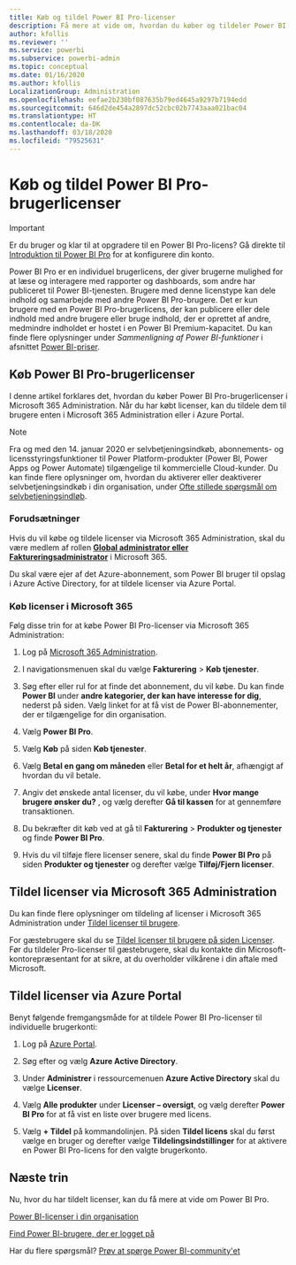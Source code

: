 ```yaml
---
title: Køb og tildel Power BI Pro-licenser
description: Få mere at vide om, hvordan du køber og tildeler Power BI Pro-brugerlicenser, så dine brugere kan få adgang til indhold og samarbejde med kolleger i Power BI-tjenesten.
author: kfollis
ms.reviewer: ''
ms.service: powerbi
ms.subservice: powerbi-admin
ms.topic: conceptual
ms.date: 01/16/2020
ms.author: kfollis
LocalizationGroup: Administration
ms.openlocfilehash: eefae2b230bf087635b79ed4645a9297b7194edd
ms.sourcegitcommit: 646d2de454a2897dc52cbc02b7743aaa021bac04
ms.translationtype: HT
ms.contentlocale: da-DK
ms.lasthandoff: 03/18/2020
ms.locfileid: "79525631"
---
```

# <a name="purchase-and-assign-power-bi-pro-user-licenses"></a>Køb og tildel Power BI Pro-brugerlicenser

>[!IMPORTANT]
>Er du bruger og klar til at opgradere til en Power BI Pro-licens? Gå direkte til [Introduktion til Power BI Pro](https://go.microsoft.com/fwlink/?LinkId=2106428&clcid=0x409&cmpid=pbidocs-purchasing-power-bi-pro) for at konfigurere din konto.

Power BI Pro er en individuel brugerlicens, der giver brugerne mulighed for at læse og interagere med rapporter og dashboards, som andre har publiceret til Power BI-tjenesten. Brugere med denne licenstype kan dele indhold og samarbejde med andre Power BI Pro-brugere. Det er kun brugere med en Power BI Pro-brugerlicens, der kan publicere eller dele indhold med andre brugere eller bruge indhold, der er oprettet af andre, medmindre indholdet er hostet i en Power BI Premium-kapacitet. Du kan finde flere oplysninger under _Sammenligning af Power BI-funktioner_ i afsnittet [Power BI-priser](https://powerbi.microsoft.com/pricing/).

## <a name="purchase-power-bi-pro-user-licenses"></a>Køb Power BI Pro-brugerlicenser

I denne artikel forklares det, hvordan du køber Power BI Pro-brugerlicenser i Microsoft 365 Administration. Når du har købt licenser, kan du tildele dem til brugere enten i Microsoft 365 Administration eller i Azure Portal.

> [!NOTE]
> Fra og med den 14. januar 2020 er selvbetjeningsindkøb, abonnements- og licensstyringsfunktioner til Power Platform-produkter (Power BI, Power Apps og Power Automate) tilgængelige til kommercielle Cloud-kunder. Du kan finde flere oplysninger om, hvordan du aktiverer eller deaktiverer selvbetjeningsindkøb i din organisation, under [Ofte stillede spørgsmål om selvbetjeningsindløb](https://docs.microsoft.com/microsoft-365/commerce/subscriptions/self-service-purchase-faq).

### <a name="prerequisites"></a>Forudsætninger

Hvis du vil købe og tildele licenser via Microsoft 365 Administration, skal du være medlem af rollen **[Global administrator eller Faktureringsadministrator](https://support.office.com/article/about-office-365-admin-roles-da585eea-f576-4f55-a1e0-87090b6aaa9d)** i Microsoft 365.

Du skal være ejer af det Azure-abonnement, som Power BI bruger til opslag i Azure Active Directory, for at tildele licenser via Azure Portal.

### <a name="purchase-licenses-in-microsoft-365"></a>Køb licenser i Microsoft 365

Følg disse trin for at købe Power BI Pro-licenser via Microsoft 365 Administration:

1. Log på [Microsoft 365 Administration](https://admin.microsoft.com).

2. I navigationsmenuen skal du vælge **Fakturering** > **Køb tjenester**.

3. Søg efter eller rul for at finde det abonnement, du vil købe. Du kan finde **Power BI** under **andre kategorier, der kan have interesse for dig**, nederst på siden. Vælg linket for at få vist de Power BI-abonnementer, der er tilgængelige for din organisation.

4. Vælg **Power BI Pro**.

5. Vælg **Køb** på siden **Køb tjenester**.

6. Vælg **Betal en gang om måneden** eller **Betal for et helt år**, afhængigt af hvordan du vil betale.

7. Angiv det ønskede antal licenser, du vil købe, under **Hvor mange brugere ønsker du?** , og vælg derefter **Gå til kassen** for at gennemføre transaktionen.

8. Du bekræfter dit køb ved at gå til **Fakturering** > **Produkter og tjenester** og finde **Power BI Pro**.

9. Hvis du vil tilføje flere licenser senere, skal du finde **Power BI Pro** på siden **Produkter og tjenester** og derefter vælge **Tilføj/Fjern licenser**.

## <a name="assign-licenses-in-the-microsoft-365-admin-center"></a>Tildel licenser via Microsoft 365 Administration

Du kan finde flere oplysninger om tildeling af licenser i Microsoft 365 Administration under [Tildel licenser til brugere](/office365/admin/manage/assign-licenses-to-users).

For gæstebrugere skal du se [Tildel licenser til brugere på siden Licenser](/office365/admin/manage/assign-licenses-to-users#assign-licenses-to-users-on-the-licenses-page). Før du tildeler Pro-licenser til gæstebrugere, skal du kontakte din Microsoft-kontorepræsentant for at sikre, at du overholder vilkårene i din aftale med Microsoft.

## <a name="assign-licenses-in-the-azure-portal"></a>Tildel licenser via Azure Portal

Benyt følgende fremgangsmåde for at tildele Power BI Pro-licenser til individuelle brugerkonti:

1. Log på [Azure Portal](https://portal.azure.com/).

2. Søg efter og vælg **Azure Active Directory**.

3. Under **Administrer** i ressourcemenuen **Azure Active Directory** skal du vælge **Licenser**.

4. Vælg **Alle produkter** under **Licenser – oversigt**, og vælg derefter **Power BI Pro** for at få vist en liste over brugere med licens.

5. Vælg **+ Tildel** på kommandolinjen. På siden **Tildel licens** skal du først vælge en bruger og derefter vælge **Tildelingsindstillinger** for at aktivere en Power BI Pro-licens for den valgte brugerkonto.

## <a name="next-steps"></a>Næste trin

Nu, hvor du har tildelt licenser, kan du få mere at vide om Power BI Pro.

[Power BI-licenser i din organisation](service-admin-licensing-organization.md)

[Find Power BI-brugere, der er logget på](service-admin-access-usage.md)

Har du flere spørgsmål? [Prøv at spørge Power BI-community'et](https://community.powerbi.com/)
